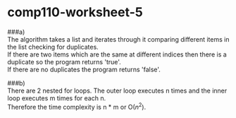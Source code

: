 # comp110-worksheet-5

###a)  
The algorithm takes a list and iterates through it comparing different items in the list checking for duplicates.  
If there are two items which are the same at different indices then there is a duplicate so the program returns 'true'.  
If there are no duplicates the program returns 'false'.  

###b)  
There are 2 nested for loops. The outer loop executes n times and the inner loop executes m times for each n.  
Therefore the time complexity is n * m or O($n^2$).
